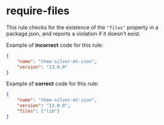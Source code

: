 # require-files

<!-- end auto-generated rule header -->

This rule checks for the existence of the `"files"` property in a package.json,
and reports a violation if it doesn't exist.

Example of **incorrect** code for this rule:

```json
{
	"name": "thee-silver-mt-zion",
	"version": "13.0.0"
}
```

Example of **correct** code for this rule:

```json
{
	"name": "thee-silver-mt-zion",
	"version": "13.0.0",
	"files": ["lib"]
}
```
